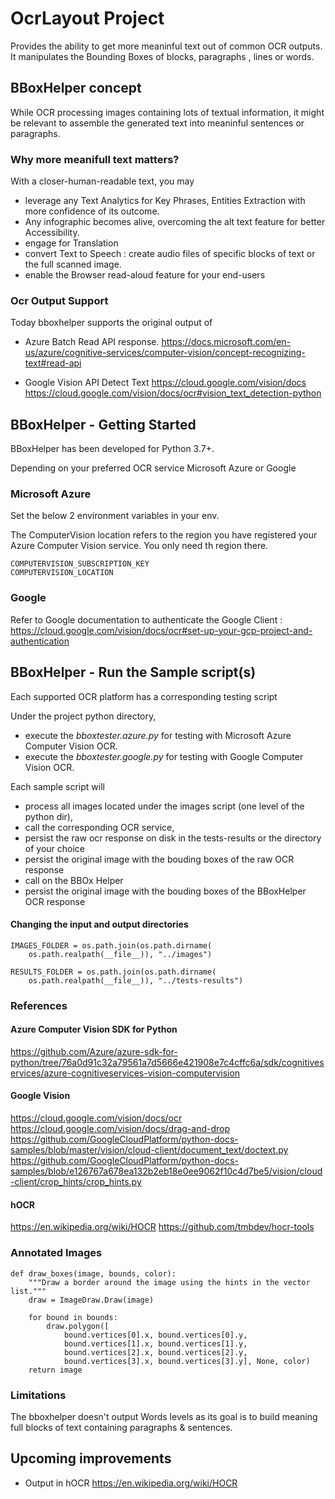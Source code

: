 # OcrLayout Project

Provides the ability to get more meaninful text out of common OCR outputs. It manipulates the Bounding Boxes of blocks, paragraphs , lines or words. 

## BBoxHelper concept

While OCR processing images containing lots of textual information, it might be relevant to assemble the generated text into meaninful sentences or paragraphs.

### Why more meanifull text matters? 

With a closer-human-readable text, you may 
- leverage any Text Analytics for Key Phrases, Entities Extraction with more confidence of its outcome.
- Any infographic becomes alive, overcoming the alt text feature for better Accessibility. 
- engage for Translation 
- convert Text to Speech : create audio files of specific blocks of text or the full scanned image. 
- enable the Browser read-aloud feature for your end-users

### Ocr Output Support

Today bboxhelper supports the original output of 

* Azure Batch Read API response. 
https://docs.microsoft.com/en-us/azure/cognitive-services/computer-vision/concept-recognizing-text#read-api

* Google Vision API Detect Text
https://cloud.google.com/vision/docs
https://cloud.google.com/vision/docs/ocr#vision_text_detection-python

## BBoxHelper - Getting Started

BBoxHelper has been developed for Python 3.7+. 

Depending on your preferred OCR service Microsoft Azure or Google

### Microsoft Azure 
Set the below 2 environment variables in your env. 

The ComputerVision location refers to the region you have registered your Azure Computer Vision service. You only need th region there. 
```
COMPUTERVISION_SUBSCRIPTION_KEY
COMPUTERVISION_LOCATION
```

### Google 
Refer to Google documentation to authenticate the Google Client : https://cloud.google.com/vision/docs/ocr#set-up-your-gcp-project-and-authentication

## BBoxHelper - Run the Sample script(s) 

Each supported OCR platform has a corresponding testing script 

Under the project python directory, 
- execute the *bboxtester.azure.py* for testing with Microsoft Azure Computer Vision OCR. 
- execute the *bboxtester.google.py* for testing with Google Computer Vision OCR. 

Each sample script will
- process all images located under the images script (one level of the python dir), 
- call the corresponding OCR service, 
- persist the raw ocr response on disk in the tests-results or the directory of your choice
- persist the original image with the bouding boxes of the raw OCR response
- call on the BBOx Helper
- persist the original image with the bouding boxes of the BBoxHelper OCR response

#### Changing the input and output directories
```
IMAGES_FOLDER = os.path.join(os.path.dirname(
    os.path.realpath(__file__)), "../images")

RESULTS_FOLDER = os.path.join(os.path.dirname(
    os.path.realpath(__file__)), "../tests-results")
```

### References
#### Azure Computer Vision SDK for Python 
https://github.com/Azure/azure-sdk-for-python/tree/76a0d91c32a79561a7d5666e421908e7c4cffc6a/sdk/cognitiveservices/azure-cognitiveservices-vision-computervision

#### Google Vision

https://cloud.google.com/vision/docs/ocr
https://cloud.google.com/vision/docs/drag-and-drop
https://github.com/GoogleCloudPlatform/python-docs-samples/blob/master/vision/cloud-client/document_text/doctext.py
https://github.com/GoogleCloudPlatform/python-docs-samples/blob/e126767a678ea132b2eb18e0ee9062f10c4d7be5/vision/cloud-client/crop_hints/crop_hints.py

#### hOCR 

https://en.wikipedia.org/wiki/HOCR
https://github.com/tmbdev/hocr-tools

### Annotated Images

```
def draw_boxes(image, bounds, color):
    """Draw a border around the image using the hints in the vector list."""
    draw = ImageDraw.Draw(image)

    for bound in bounds:
        draw.polygon([
            bound.vertices[0].x, bound.vertices[0].y,
            bound.vertices[1].x, bound.vertices[1].y,
            bound.vertices[2].x, bound.vertices[2].y,
            bound.vertices[3].x, bound.vertices[3].y], None, color)
    return image
```

### Limitations 

The bboxhelper doesn't output Words levels as its goal is to build meaning full blocks of text containing paragraphs & sentences. 

## Upcoming improvements

* Output in hOCR https://en.wikipedia.org/wiki/HOCR

